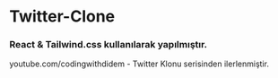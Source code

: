 # Twitter-Clone

### React & Tailwind.css kullanılarak yapılmıştır.

youtube.com/codingwithdidem - Twitter Klonu serisinden ilerlenmiştir. 


